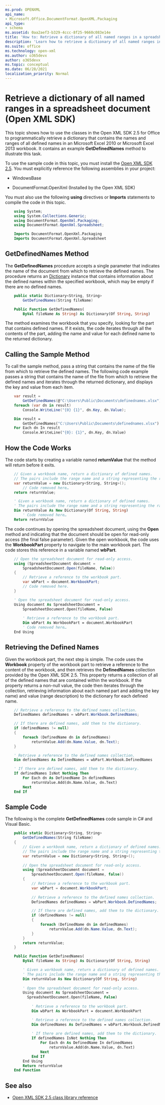 ```yaml
---
ms.prod: OPENXML
api_name:
- Microsoft.Office.DocumentFormat.OpenXML.Packaging
api_type:
- schema
ms.assetid: 0aa2aef3-b329-4ccc-8f25-9660c083e14e
title: 'How to: Retrieve a dictionary of all named ranges in a spreadsheet document (Open XML SDK)'
description: 'Learn how to retrieve a dictionary of all named ranges in a spreadsheet document using the Open XML SDK.'
ms.suite: office
ms.technology: open-xml
ms.author: o365devx
author: o365devx
ms.topic: conceptual
ms.date: 06/28/2021
localization_priority: Normal
---
```

# Retrieve a dictionary of all named ranges in a spreadsheet document (Open XML SDK)

This topic shows how to use the classes in the Open XML SDK 2.5 for
Office to programmatically retrieve a dictionary that contains the names
and ranges of all defined names in an Microsoft Excel 2010 or Microsoft
Excel 2013 workbook. It contains an example **GetDefinedNames** method
to illustrate this task.

To use the sample code in this topic, you must install the [Open XML SDK 2.5](https://www.nuget.org/packages/DocumentFormat.OpenXml/2.5.0). You
must explicitly reference the following assemblies in your project:

- WindowsBase

- DocumentFormat.OpenXml (Installed by the Open XML SDK)

You must also use the following **using**
directives or **Imports** statements to compile
the code in this topic.

```csharp
    using System;
    using System.Collections.Generic;
    using DocumentFormat.OpenXml.Packaging;
    using DocumentFormat.OpenXml.Spreadsheet;
```

```vb
    Imports DocumentFormat.OpenXml.Packaging
    Imports DocumentFormat.OpenXml.Spreadsheet
```

## GetDefinedNames Method

The **GetDefinedNames** procedure accepts a
single parameter that indicates the name of the document from which to
retrieve the defined names. The procedure returns an
[Dictionary](https://msdn.microsoft.com/library/xfhwa508.aspx)
instance that contains information about the defined names within the
specified workbook, which may be empty if there are no defined names.

```csharp
    public static Dictionary<String, String>
        GetDefinedNames(String fileName)
```

```vb
    Public Function GetDefinedNames(
        ByVal fileName As String) As Dictionary(Of String, String)
```

The method examines the workbook that you specify, looking for the part
that contains defined names. If it exists, the code iterates through all
the contents of the part, adding the name and value for each defined
name to the returned dictionary.

## Calling the Sample Method

To call the sample method, pass a string that contains the name of the
file from which to retrieve the defined names. The following code
example passes a string that contains the name of the file from which to
retrieve the defined names and iterates through the returned dictionary,
and displays the key and value from each item.

```csharp
    var result = 
        GetDefinedNames(@"C:\Users\Public\Documents\definednames.xlsx");
    foreach (var dn in result)
        Console.WriteLine("{0} {1}", dn.Key, dn.Value);
```

```vb
    Dim result =
        GetDefinedNames("C:\Users\Public\Documents\definednames.xlsx")
    For Each dn In result
        Console.WriteLine("{0}: {1}", dn.Key, dn.Value)
```

## How the Code Works

The code starts by creating a variable named **returnValue** that the method will return before it exits.

```csharp
    // Given a workbook name, return a dictionary of defined names.
    // The pairs include the range name and a string representing the range.
    var returnValue = new Dictionary<String, String>();
        // Code removed here…
    return returnValue;
```

```vb
    ' Given a workbook name, return a dictionary of defined names.
    ' The pairs include the range name and a string representing the range.
    Dim returnValue As New Dictionary(Of String, String)
        ' Code removed here…
    Return returnValue
```

The code continues by opening the spreadsheet document, using the <span sdata="cer"
target="M:DocumentFormat.OpenXml.Packaging.SpreadsheetDocument.Open(System.String,System.Boolean)">**Open**</span> method and indicating that the
document should be open for read-only access (the final false parameter). Given the open workbook, the code uses the <span sdata="cer" target="P:DocumentFormat.OpenXml.Packaging.SpreadsheetDocument.WorkbookPart">**WorkbookPart**</span> property to navigate to the main workbook part. The code stores this reference in a variable named **wbPart**.

```csharp
    // Open the spreadsheet document for read-only access.
    using (SpreadsheetDocument document =
        SpreadsheetDocument.Open(fileName, false))
    {
        // Retrieve a reference to the workbook part.
        var wbPart = document.WorkbookPart;
        // Code removed here.
    }
```

```vb
    ' Open the spreadsheet document for read-only access.
    Using document As SpreadsheetDocument =
        SpreadsheetDocument.Open(fileName, False)
      
        ' Retrieve a reference to the workbook part.
        Dim wbPart As WorkbookPart = document.WorkbookPart
        ' Code removed here…
    End Using
```

## Retrieving the Defined Names

Given the workbook part, the next step is simple. The code uses the
<span sdata="cer" target="P:DocumentFormat.OpenXml.Packaging.WorkbookPart.Workbook">**Workbook**</span> property of the workbook part to retrieve a reference to the content of the workbook, and then retrieves the <span sdata="cer" target="P:DocumentFormat.OpenXml.Spreadsheet.Workbook.DefinedNames">**DefinedNames**</span> collection provided by the Open XML SDK 2.5. This property returns a collection of all of the
defined names that are contained within the workbook. If the property returns a non-null value, the code then iterates through the collection, retrieving information about each named part and adding the key  name) and value (range description) to the dictionary for each defined name.

```csharp
    // Retrieve a reference to the defined names collection.
    DefinedNames definedNames = wbPart.Workbook.DefinedNames;

    // If there are defined names, add them to the dictionary.
    if (definedNames != null)
    {
        foreach (DefinedName dn in definedNames)
            returnValue.Add(dn.Name.Value, dn.Text);
    }
```

```vb
    ' Retrieve a reference to the defined names collection.
    Dim definedNames As DefinedNames = wbPart.Workbook.DefinedNames

    ' If there are defined names, add them to the dictionary.
    If definedNames IsNot Nothing Then
        For Each dn As DefinedName In definedNames
            returnValue.Add(dn.Name.Value, dn.Text)
        Next
    End If
```

## Sample Code

The following is the complete **GetDefinedNames** code sample in C\# and Visual Basic.

```csharp
    public static Dictionary<String, String>
        GetDefinedNames(String fileName)
    {
        // Given a workbook name, return a dictionary of defined names.
        // The pairs include the range name and a string representing the range.
        var returnValue = new Dictionary<String, String>();
        
        // Open the spreadsheet document for read-only access.
        using (SpreadsheetDocument document =
            SpreadsheetDocument.Open(fileName, false))
        {
            // Retrieve a reference to the workbook part.
            var wbPart = document.WorkbookPart;
            
            // Retrieve a reference to the defined names collection.
            DefinedNames definedNames = wbPart.Workbook.DefinedNames;

            // If there are defined names, add them to the dictionary.
            if (definedNames != null)
            {
                foreach (DefinedName dn in definedNames)
                    returnValue.Add(dn.Name.Value, dn.Text);
            }
        }
        return returnValue;
    }
```

```vb
    Public Function GetDefinedNames(
        ByVal fileName As String) As Dictionary(Of String, String)

        ' Given a workbook name, return a dictionary of defined names.
        ' The pairs include the range name and a string representing the range.
        Dim returnValue As New Dictionary(Of String, String)
        
        ' Open the spreadsheet document for read-only access.
        Using document As SpreadsheetDocument =
          SpreadsheetDocument.Open(fileName, False)
          
            ' Retrieve a reference to the workbook part.
            Dim wbPart As WorkbookPart = document.WorkbookPart

            ' Retrieve a reference to the defined names collection.
            Dim definedNames As DefinedNames = wbPart.Workbook.DefinedNames
            
            ' If there are defined names, add them to the dictionary.
            If definedNames IsNot Nothing Then
                For Each dn As DefinedName In definedNames
                    returnValue.Add(dn.Name.Value, dn.Text)
                Next
            End If
        End Using
        Return returnValue
    End Function
```

## See also

- [Open XML SDK 2.5 class library reference](/office/open-xml/open-xml-sdk.md)
